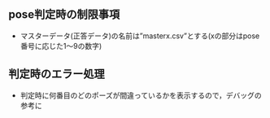 ## pose判定時の制限事項
- マスターデータ(正答データ)の名前は”masterx.csv”とする(xの部分はpose番号に応じた1～9の数字)

## 判定時のエラー処理
- 判定時に何番目のどのポーズが間違っているかを表示するので，デバッグの参考に
